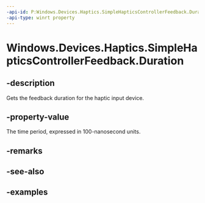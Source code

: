 ```yaml
---
-api-id: P:Windows.Devices.Haptics.SimpleHapticsControllerFeedback.Duration
-api-type: winrt property
---
```


<!-- Property syntax.
public TimeSpan Duration { get; }
-->

# Windows.Devices.Haptics.SimpleHapticsControllerFeedback.Duration

## -description

Gets the feedback duration for the haptic input device.

## -property-value

The time period, expressed in 100-nanosecond units.

## -remarks

## -see-also

## -examples
